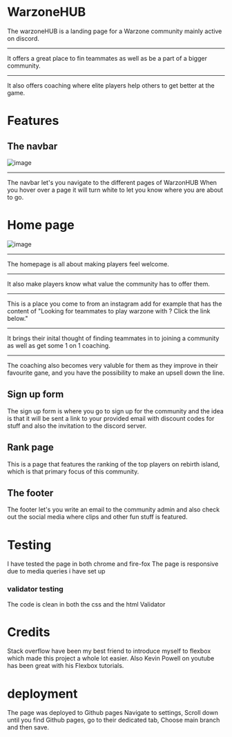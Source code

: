 # WarzoneHUB
The warzoneHUB is a landing page for a Warzone community
mainly active on discord.
<hr>
It offers a great place to fin teammates as well as be 
a part of a bigger community.
<hr>
It also offers coaching where elite players
help others to get better at the game.

# Features
## The navbar
![image](https://user-images.githubusercontent.com/95358346/160852560-1678cd43-c705-45e5-a858-fcf2fd449292.png) <hr>
The navbar let's you navigate to the different pages of WarzonHUB
When you hover over a page it will turn white to  let you know where you are about to go.

# Home page
![image](https://user-images.githubusercontent.com/95358346/160855389-7fc59e44-fd83-4e86-ba77-800a64fcd657.png)
<hr>
The homepage is all about making players feel welcome. <hr> It also make players know what value the community has to offer them. <hr>
This is a place you come to from an instagram add for example that has the content of "Looking for teammates to play warzone with ? Click the link below." <hr>
It brings their inital thought of finding teammates in to joining a community as well as get some 1 on 1 coaching. <hr>
The coaching also becomes very valuble for them as they improve in their favourite gane, and you have the possibility to make an upsell down the line.

## Sign up form
The sign up form is where you go to sign up for the community and the idea is that it will be sent a link to your provided email with discount codes for stuff 
and also the invitation to the discord server.

## Rank page
This is a page that features the ranking of the top players on rebirth island, which is that primary focus of this community.

## The footer
The footer let's you write an email to the community admin and also check out the social media where clips and other fun stuff is featured.


# Testing
I have tested the page in both chrome and fire-fox
The page is responsive due to media queries i have set up

### validator testing
The code is clean in both the css and the html Validator

# Credits
Stack overflow have been my best friend to introduce myself to flexbox which made this project a whole lot easier.
Also Kevin Powell on youtube has been great with his Flexbox tutorials.

# deployment 
The page was deployed to Github pages 
Navigate to settings, Scroll down until you find Github pages,
go to their dedicated tab, Choose main branch and then save.





